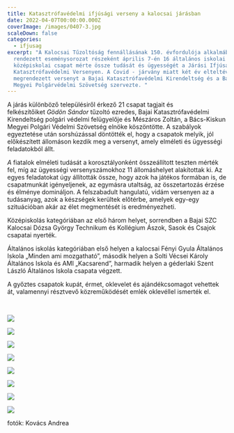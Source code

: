 ```yaml
---
title: Katasztrófavédelmi ifjúsági verseny a kalocsai járásban
date: 2022-04-07T00:00:00.000Z
coverImage: /images/0407-3.jpg
scaleDown: false
categories:
  - ifjusag
excerpt: "A Kalocsai Tűzoltóság fennállásának 150. évfordulója alkalmából
  rendezett eseménysorozat részeként április 7-én 16 általános iskolai és 5
  középiskolai csapat mérte össze tudását és ügyességét a Járási Ifjúsági
  Katasztrófavédelmi Versenyen. A Covid - járvány miatt két év elteltével
  megrendezett versenyt a Bajai Katasztrófavédelmi Kirendeltség és a Bács-Kiskun
  Megyei Polgárvédelmi Szövetség szervezte. "
---
```

A járás különböző településiről érkező 21 csapat tagjait és felkészítőiket *Gödön Sándor* tűzoltó ezredes, Bajai Katasztrófavédelmi Kirendeltség polgári védelmi felügyelője és Mészáros Zoltán, a Bács-Kiskun Megyei Polgári Védelmi Szövetség elnöke köszöntötte. A szabályok egyeztetése után sorshúzással döntötték el, hogy a csapatok melyik, jól előkészített állomáson kezdik meg a versenyt, amely elméleti és ügyességi feladatokból állt.

*A* fiatalok elméleti tudását a korosztályonként összeállított teszten mérték fel, míg az ügyességi versenyszámokhoz 11 állomáshelyet alakítottak ki. Az egyes feladatokat úgy állították össze, hogy azok ha játékos formában is, de csapatmunkát igényeljenek, az egymásra utaltság, az összetartozás érzése és élménye domináljon. A felszabadult hangulatú, vidám versenyen az a tudásanyag, azok a készségek kerültek előtérbe, amelyek egy-egy szituációban akár az élet megmentését is eredményezheti.

Középiskolás kategóriában az első három helyet, sorrendben a Bajai SZC Kalocsai Dózsa György Technikum és Kollégium Ászok, Sasok és Csajok csapatai nyerték.

Általános iskolás kategóriában első helyen a kalocsai Fényi Gyula Általános Iskola „Minden ami mozgatható”, második helyen a Solti Vécsei Károly Általános Iskola és AMI „Kacsarend”, harmadik helyen a géderlaki Szent László Általános Iskola csapata végzett.

A győztes csapatok kupát, érmet, oklevelet és ajándékcsomagot vehettek át, valamennyi résztvevő közreműködését emlék oklevéllel ismerték el. 

 

![](/images/0407-1.jpg)

![](/images/0407-2.jpg)

![](/images/0407-3.jpg)

![](/images/0407-4.jpg)

![](/images/0407-5.jpg)

![](/images/0407-6.jpg)

![](/images/0407-7.jpg)

![](/images/0407-9.jpg)

fotók: Kovács Andrea
